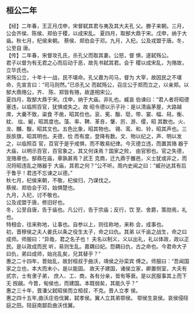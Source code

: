 ## 桓公二年

【经】二年春，王正月戊申，宋督弑其君与夷及其大夫孔
父。滕子来朝。三月，公会齐侯、陈侯、郑伯于稷，以成宋乱。
夏四月，取郜大鼎于宋。戊申，纳于大庙。秋七月，杞侯来朝。
蔡侯、郑伯会于邓。九月，入杞。公及戎盟于唐。冬，公至自
唐。  
【传】二年春，宋督攻孔氏，杀孔父而取其妻。公怒，督
惧，遂弑殇公。  
君子以督为有无君之心而后动于恶，故先书弑其君。会于
稷以成宋乱，为赂故，立华氏也。  
宋殇公立，十年十一战，民不堪命。孔父嘉为司马，督为
大宰，故因民之不堪命，先宣言曰：“司马则然。”已杀孔父
而弑殇公，召庄公于郑而立之，以亲郑。以郜大鼎赂公，齐、
陈、郑皆有赂，故遂相宋公。  
夏四月，取郜大鼎于宋。戊申，纳于大庙。非礼也。臧哀
伯谏曰：“君人者将昭德塞违，以临照百官，犹惧或失之。故
昭令德以示子孙：是以清庙茅屋，大路越席，大羹不致，粢食
不凿，昭其俭也。衮、冕、黻、珽，带、裳、幅、舄，衡、紞、
纮、綖，昭其度也。藻、率、鞞、革咅，鞶、厉、游、缨，昭
其数也。火、龙、黼、黻，昭其文也。五色比象，昭其物也。
锡、鸾、和、铃，昭其声也。三辰旂旗，昭其明也。夫德，俭
而有度，登降有数。文、物以纪之，声、明以发之，以临照百
官，百官于是乎戒惧，而不敢易纪律。今灭德立违，而置其赂
器于大庙，以明示百官，百官象之，其又何诛焉？国家之败，
由官邪也。官之失德，宠赂章也。郜鼎在庙，章孰甚焉？武王
克商，迁九鼎于雒邑，义士犹或非之，而况将昭违乱之赂器于
大庙，其若之何？”公不听。周内史闻之曰：“臧孙达其有后
于鲁乎！君违不忘谏之以德。”  
秋七月，杞侯来朝，不敬，杞侯归，乃谋伐之。  
蔡侯、郑伯会于邓，始惧楚也。  
九月，入杞，讨不敬也。  
公及戎盟于唐，修旧好也。  
冬，公至自唐，告于庙也。凡公行，告于宗庙；反行，饮
至、舍爵，策勋焉，礼也。  
特相会，往来称地，让事也。自参以上，则往称地，来称
会，成事也。  
初，晋穆侯之夫人姜氏以条之役生太子，命之曰仇。其弟
以千亩之战生，命之曰成师。师服曰：“异哉，君之名子也！
夫名以制义，义以出礼，礼以体政，政以正民。是以政成而民
听，易则生乱。嘉耦曰妃。怨耦曰仇，古之命也。今君命大子
曰仇，弟曰成师，始兆乱矣，兄其替乎？”  
惠之二十四年，晋始乱，故封桓叔于曲沃，靖侯之孙栾宾
傅之。师服曰：“吾闻国家之立也，本大而末小，是以能固。
故天子建国，诸侯立家，卿置侧室，大夫有贰宗，士有隶子弟，
庶人、工、商，各有分亲，皆有等衰。是以民服事其上而下无
觊觎。今晋，甸侯也，而建国。本既弱矣，其能久乎？”  
惠之三十年，晋潘父弑昭侯而立桓叔，不克。晋人立孝
侯。  
惠之四十五年,曲沃庄伯伐翼，弑孝侯。翼人立其弟鄂侯。
鄂侯生哀侯。哀侯侵陉庭之田。陉庭南鄙启曲沃伐翼。  

